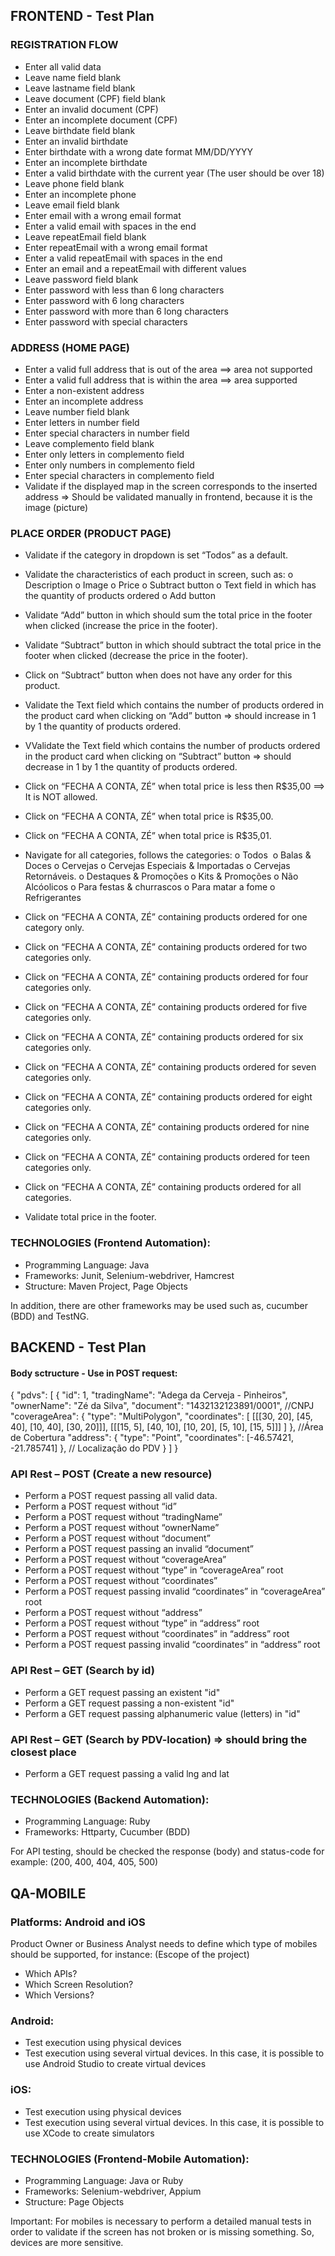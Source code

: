 ## FRONTEND - Test Plan

### REGISTRATION FLOW

-	Enter all valid data
-	Leave name field blank
-	Leave lastname field blank
-	Leave document (CPF) field blank
-	Enter an invalid document (CPF)
-	Enter an incomplete document (CPF)
-	Leave birthdate field blank
-	Enter an invalid birthdate 
-	Enter birthdate with a wrong date format MM/DD/YYYY
-	Enter an incomplete birthdate
-	Enter a valid birthdate with the current year (The user should be over 18)
-	Leave phone field blank
-	Enter an incomplete phone
-	Leave email field blank
-	Enter email with a wrong email format
-	Enter a valid email with spaces in the end
-	Leave repeatEmail field blank
-	Enter repeatEmail with a wrong email format
-	Enter a valid repeatEmail with spaces in the end
-	Enter an email and a repeatEmail with different values
-	Leave password field blank
-	Enter password with less than 6 long characters
-	Enter password with 6 long characters
-	Enter password with more than 6 long characters
-	Enter password with special characters 


### ADDRESS (HOME PAGE)

-	Enter a valid full address that is out of the area ==> area not supported
-	Enter a valid full address that is within the area ==> area supported
-	Enter a non-existent address
-	Enter an incomplete address
-	Leave number field blank
-	Enter letters in number field
-	Enter special characters in number field
-	Leave complemento field blank
-	Enter only letters in complemento field
-	Enter only numbers in complemento field
-	Enter special characters in complemento field
-	Validate if the displayed map in the screen corresponds to the inserted address => Should be validated manually in frontend, because it is the image (picture)


### PLACE ORDER (PRODUCT PAGE)

-	Validate if the category in dropdown is set “Todos” as a default.

-	Validate the characteristics of each product in screen, such as:
o	Description
o	Image
o	Price
o	Subtract button
o	Text field in which has the quantity of products ordered
o	Add button  

-	Validate “Add” button in which should sum the total price in the footer when clicked (increase the price in the footer).

-	Validate “Subtract” button in which should subtract the total price in the footer when clicked (decrease the price in the footer).

-	Click on “Subtract” button when does not have any order for this product.

-	Validate the Text field which contains the number of products ordered in the product card when clicking on “Add” button => should increase in 1 by 1 the quantity of products ordered.

-	VValidate the Text field which contains the number of products ordered in the product card when clicking on “Subtract” button => should decrease in 1 by 1 the quantity of products ordered.

-	Click on “FECHA A CONTA, ZÉ” when total price is less then R$35,00 ==> It is NOT allowed.

-	Click on “FECHA A CONTA, ZÉ” when total price is R$35,00.

-	Click on “FECHA A CONTA, ZÉ” when total price is R$35,01.

-	Navigate for all categories, follows the categories:
o	Todos 
o	Balas & Doces
o	Cervejas
o	Cervejas Especiais & Importadas
o	Cervejas Retornáveis.
o	Destaques & Promoções
o	Kits & Promoções
o	Não Alcóolicos
o	Para festas & churrascos
o	Para matar a fome
o	Refrigerantes

-	Click on “FECHA A CONTA, ZÉ” containing products ordered for one category only.

-	Click on “FECHA A CONTA, ZÉ” containing products ordered for two categories only.

-	Click on “FECHA A CONTA, ZÉ” containing products ordered for four categories only.

-	Click on “FECHA A CONTA, ZÉ” containing products ordered for five categories only.

-	Click on “FECHA A CONTA, ZÉ” containing products ordered for six categories only.

-	Click on “FECHA A CONTA, ZÉ” containing products ordered for seven categories only.

-	Click on “FECHA A CONTA, ZÉ” containing products ordered for eight categories only.

-	Click on “FECHA A CONTA, ZÉ” containing products ordered for nine categories only.

-	Click on “FECHA A CONTA, ZÉ” containing products ordered for teen categories only.

-	Click on “FECHA A CONTA, ZÉ” containing products ordered for all categories.

-	Validate total price in the footer.

### TECHNOLOGIES (Frontend Automation):
-	Programming Language: Java
-	Frameworks: Junit, Selenium-webdriver, Hamcrest
-	Structure: Maven Project, Page Objects

In addition, there are other frameworks may be used such as, cucumber (BDD) and TestNG.

## BACKEND - Test Plan

#### Body sctructure - Use in POST request:

{
  "pdvs": [ 
    {
        "id": 1, 
        "tradingName": "Adega da Cerveja - Pinheiros",
        "ownerName": "Zé da Silva",
        "document": "1432132123891/0001", //CNPJ
        "coverageArea": { 
          "type": "MultiPolygon", 
          "coordinates": [
            [[[30, 20], [45, 40], [10, 40], [30, 20]]], 
            [[[15, 5], [40, 10], [10, 20], [5, 10], [15, 5]]]
          ]
        }, //Área de Cobertura
        "address": { 
          "type": "Point",
          "coordinates": [-46.57421, -21.785741]
        }, // Localização do PDV
    }
  ]
}

### API Rest – POST (Create a new resource)

-	Perform a POST request passing all valid data. 
-	Perform a POST request without “id”
-	Perform a POST request without “tradingName”
-	Perform a POST request without “ownerName”
-	Perform a POST request without “document”
-	Perform a POST request passing an invalid “document”
-	Perform a POST request without “coverageArea”
-	Perform a POST request without “type” in “coverageArea” root
-	Perform a POST request without “coordinates”
-	Perform a POST request passing invalid “coordinates” in “coverageArea” root
-	Perform a POST request without “address”
-	Perform a POST request without “type” in “address” root
-	Perform a POST request without “coordinates” in “address” root
-	Perform a POST request passing invalid “coordinates” in “address” root

### API Rest – GET (Search by id)

-	Perform a GET request passing an existent "id"
-	Perform a GET request passing a non-existent "id"
-	Perform a GET request passing alphanumeric value (letters) in "id"

### API Rest – GET (Search by PDV-location) => should bring the closest place

-	Perform a GET request passing a valid lng and lat

### TECHNOLOGIES (Backend Automation):
-	Programming Language: Ruby
-	Frameworks: Httparty, Cucumber (BDD)

For API testing, should be checked the response (body) and status-code for example: (200, 400, 404, 405, 500)

## QA-MOBILE

### Platforms: Android and iOS

Product Owner or Business Analyst needs to define which type of mobiles should be supported, for instance:
(Escope of the project)
-	Which APIs?
-	Which Screen Resolution?
-	Which Versions?

### Android: 
-	Test execution using physical devices 
-	Test execution using several virtual devices. In this case, it is possible to use Android Studio to create virtual devices

### iOS: 
-	Test execution using physical devices 
-	Test execution using several virtual devices. In this case, it is possible to use XCode to create simulators

### TECHNOLOGIES (Frontend-Mobile Automation):
-	Programming Language: Java or Ruby
-	Frameworks: Selenium-webdriver, Appium
-	Structure: Page Objects

Important: For mobiles is necessary to perform a detailed manual tests in order to validate if the screen has not broken or is missing something. So, devices are more sensitive.

